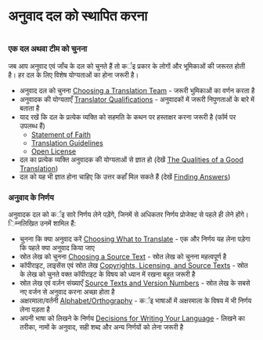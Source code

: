 # अनुवाद दल को स्थापित करना

 #

### एक दल अथवा टीम को चुनना

जब आप अनुवाद एवं जाँच के दल को चुनते हैं तो कर्इ प्रकार के लोगों और भूमिकाओं की जरूरत होती है। हर दल के लिए विशेष योग्यताओं का होना जरूरी है।

* अनुवाद दल को चुनना [Choosing a Translation Team](../../translate/choose-team/01.md) - जरूरी भुमिकाओं का वर्णन करता है
* अनुवादक की योग्यताएँ [Translator Qualifications](../../translate/qualifications/01.md) - अनुवादकों में जरूरी निपुणताओं के बारे में बताता है
* याद रखें कि दल के प्रत्येक व्यक्ति को सहमति के कथन पर हस्ताक्षर करना जरूरी है (फॉर्म  पर उपलब्ध हैं)
	* [Statement of Faith](../../intro/statement-of-faith/01.md)
	* [Translation Guidelines](../../intro/translation-guidelines/01.md)
	* [Open License](../../intro/open-license/01.md)
* दल का प्रत्येक व्यक्ति अनुवादक की योग्यताओं से ज्ञात हो (देखें [The Qualities of a Good Translation](../../translate/guidelines-intro/01.md))
* दल को यह भी ज्ञात होना चाहिए कि उत्तर कहाँ मिल सकते हैं (देखें [Finding Answers](../../intro/finding-answers/01.md))

### अनुवाद के निर्णय

अनुवादक दल को कर्इ सारे निर्णय लेने पड़ेंगे, जिनमें से अधिकतर निर्णय प्रोजेक्ट से पहले ही लेने होंगे। िम्नलिखित उनमें शामिल हैं:

* चुनना कि क्या अनुवाद करें [Choosing What to Translate](../../translate/translation-difficulty/01.md) - एक और निर्णय यह लेना पड़ेगा कि पहले क्या अनुवाद किया जाए
* स्रोत लेख को चुनना [Choosing a Source Text](../../translate/translate-source-text/01.md) - स्रोत लेख को चुनना महत्वपूर्ण है
* कॉपीराइट, लाइसेंस एवं स्रोत लेख [Copyrights, Licensing, and Source Texts](../../translate/translate-source-licensing/01.md) - स्रोत के लेख को चुनते वक्त कॉपीराइट के विषय को ध्यान में रखना बहुत जरूरी है
* स्रोत लेख एवं वर्ज़न संख्याएँ [Source Texts and Version Numbers](../../translate/translate-source-version/01.md) - स्रोत लेख के सबसे नए वर्जन से अनुवाद करना अच्छा होता है
* अक्षरमाला/वर्तनी [Alphabet/Orthography](../../translate/translate-alphabet/01.md) - कर्इ भाषाओं में अक्षरमाला के विषय में भी निर्णय लेना पड़ता है
* अपनी भाषा को लिखने के निर्णय [Decisions for Writing Your Language](../../translate/writing-decisions/01.md) - लिखने का तरीका, नामों के अनुवाद, सही शब्द और अन्य निर्णयों को लेना जरूरी है

